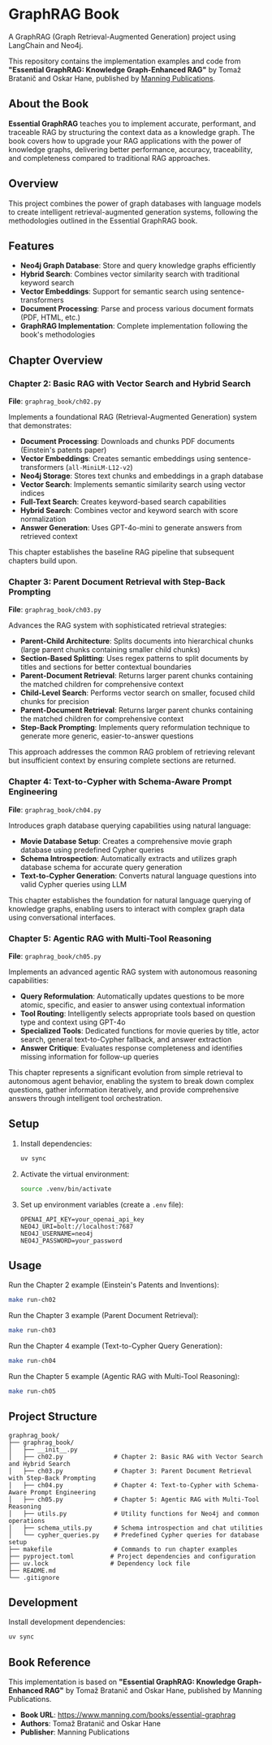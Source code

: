 # GraphRAG Book

A GraphRAG (Graph Retrieval-Augmented Generation) project using LangChain and Neo4j.

This repository contains the implementation examples and code from **"Essential GraphRAG: Knowledge Graph-Enhanced RAG"** by Tomaž Bratanič and Oskar Hane, published by [Manning Publications](https://www.manning.com/books/essential-graphrag).

## About the Book

**Essential GraphRAG** teaches you to implement accurate, performant, and traceable RAG by structuring the context data as a knowledge graph. The book covers how to upgrade your RAG applications with the power of knowledge graphs, delivering better performance, accuracy, traceability, and completeness compared to traditional RAG approaches.

## Overview

This project combines the power of graph databases with language models to create intelligent retrieval-augmented generation systems, following the methodologies outlined in the Essential GraphRAG book.

## Features

- **Neo4j Graph Database**: Store and query knowledge graphs efficiently
- **Hybrid Search**: Combines vector similarity search with traditional keyword search
- **Vector Embeddings**: Support for semantic search using sentence-transformers
- **Document Processing**: Parse and process various document formats (PDF, HTML, etc.)
- **GraphRAG Implementation**: Complete implementation following the book's methodologies

## Chapter Overview

### Chapter 2: Basic RAG with Vector Search and Hybrid Search
**File**: `graphrag_book/ch02.py`

Implements a foundational RAG (Retrieval-Augmented Generation) system that demonstrates:
- **Document Processing**: Downloads and chunks PDF documents (Einstein's patents paper)
- **Vector Embeddings**: Creates semantic embeddings using sentence-transformers (`all-MiniLM-L12-v2`)
- **Neo4j Storage**: Stores text chunks and embeddings in a graph database
- **Vector Search**: Implements semantic similarity search using vector indices
- **Full-Text Search**: Creates keyword-based search capabilities
- **Hybrid Search**: Combines vector and keyword search with score normalization
- **Answer Generation**: Uses GPT-4o-mini to generate answers from retrieved context

This chapter establishes the baseline RAG pipeline that subsequent chapters build upon.

### Chapter 3: Parent Document Retrieval with Step-Back Prompting
**File**: `graphrag_book/ch03.py`

Advances the RAG system with sophisticated retrieval strategies:
- **Parent-Child Architecture**: Splits documents into hierarchical chunks (large parent chunks containing smaller child chunks)
- **Section-Based Splitting**: Uses regex patterns to split documents by titles and sections for better contextual boundaries
- **Parent-Document Retrieval**: Returns larger parent chunks containing the matched children for comprehensive context
- **Child-Level Search**: Performs vector search on smaller, focused child chunks for precision
- **Parent-Document Retrieval**: Returns larger parent chunks containing the matched children for comprehensive context
- **Step-Back Prompting**: Implements query reformulation technique to generate more generic, easier-to-answer questions

This approach addresses the common RAG problem of retrieving relevant but insufficient context by ensuring complete sections are returned.

### Chapter 4: Text-to-Cypher with Schema-Aware Prompt Engineering
**File**: `graphrag_book/ch04.py`

Introduces graph database querying capabilities using natural language:
- **Movie Database Setup**: Creates a comprehensive movie graph database using predefined Cypher queries
- **Schema Introspection**: Automatically extracts and utilizes graph database schema for accurate query generation
- **Text-to-Cypher Generation**: Converts natural language questions into valid Cypher queries using LLM

This chapter establishes the foundation for natural language querying of knowledge graphs, enabling users to interact with complex graph data using conversational interfaces.

### Chapter 5: Agentic RAG with Multi-Tool Reasoning
**File**: `graphrag_book/ch05.py`

Implements an advanced agentic RAG system with autonomous reasoning capabilities:
- **Query Reformulation**: Automatically updates questions to be more atomic, specific, and easier to answer using contextual information
- **Tool Routing**: Intelligently selects appropriate tools based on question type and context using GPT-4o
- **Specialized Tools**: Dedicated functions for movie queries by title, actor search, general text-to-Cypher fallback, and answer extraction
- **Answer Critique**: Evaluates response completeness and identifies missing information for follow-up queries

This chapter represents a significant evolution from simple retrieval to autonomous agent behavior, enabling the system to break down complex questions, gather information iteratively, and provide comprehensive answers through intelligent tool orchestration.

## Setup

1. Install dependencies:
   ```bash
   uv sync
   ```

2. Activate the virtual environment:
   ```bash
   source .venv/bin/activate
   ```

3. Set up environment variables (create a `.env` file):
   ```
   OPENAI_API_KEY=your_openai_api_key
   NEO4J_URI=bolt://localhost:7687
   NEO4J_USERNAME=neo4j
   NEO4J_PASSWORD=your_password
   ```

## Usage

Run the Chapter 2 example (Einstein's Patents and Inventions):
```bash
make run-ch02
```

Run the Chapter 3 example (Parent Document Retrieval):
```bash
make run-ch03
```

Run the Chapter 4 example (Text-to-Cypher Query Generation):
```bash
make run-ch04
```

Run the Chapter 5 example (Agentic RAG with Multi-Tool Reasoning):
```bash
make run-ch05
```

## Project Structure

```
graphrag_book/
├── graphrag_book/
│   ├── __init__.py
│   ├── ch02.py              # Chapter 2: Basic RAG with Vector Search and Hybrid Search
│   ├── ch03.py              # Chapter 3: Parent Document Retrieval with Step-Back Prompting
│   ├── ch04.py              # Chapter 4: Text-to-Cypher with Schema-Aware Prompt Engineering
│   ├── ch05.py              # Chapter 5: Agentic RAG with Multi-Tool Reasoning
│   ├── utils.py             # Utility functions for Neo4j and common operations
│   ├── schema_utils.py      # Schema introspection and chat utilities
│   └── cypher_queries.py    # Predefined Cypher queries for database setup
├── makefile                 # Commands to run chapter examples
├── pyproject.toml          # Project dependencies and configuration
├── uv.lock                 # Dependency lock file
├── README.md
└── .gitignore
```

## Development

Install development dependencies:
```bash
uv sync
```

## Book Reference

This implementation is based on **"Essential GraphRAG: Knowledge Graph-Enhanced RAG"** by Tomaž Bratanič and Oskar Hane, published by Manning Publications. 

- **Book URL**: https://www.manning.com/books/essential-graphrag
- **Authors**: Tomaž Bratanič and Oskar Hane
- **Publisher**: Manning Publications
